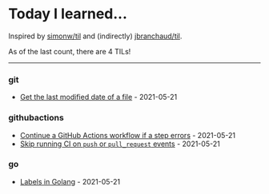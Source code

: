 # Today I learned...

Inspired by [simonw/til](https://github.com/simonw/til) and (indirectly) [jbranchaud/til](https://github.com/jbranchaud/til).

As of the last count, there are 4 TILs!

---

### git

* [Get the last modified date of a file](git/git-lastModDate.md) - 2021-05-21

### githubactions

* [Continue a GitHub Actions workflow if a step errors](githubActions/actions-continueOnError.md) - 2021-05-21
* [Skip running CI on `push` or `pull_request` events](githubActions/actions-skipCI.md) - 2021-05-21

### go

* [Labels in Golang](go/go-labels.md) - 2021-05-21
